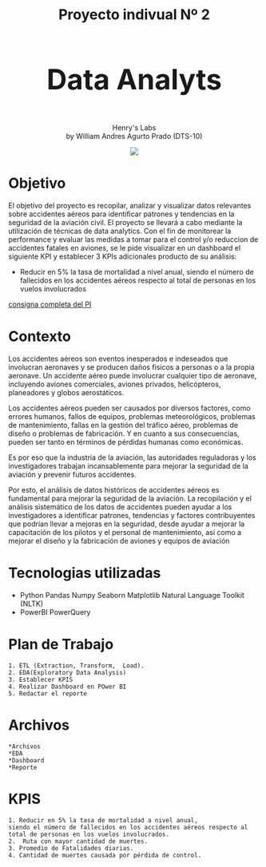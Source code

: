 </div>
<div align="center">
<h1><b> 
	Proyecto indivual Nº 2 <br>
<h1>Data Analyts</h1> </b></h1><br>
</div>



<div align="center"> Henry's Labs <br>
	 by  William Andres Agurto Prado (DTS-10) </div>

<div align="center">

![](https://camo.githubusercontent.com/35b81f213ddb0e019b3567f6982d740bb2d01ae5dd712a1537e09e826e940228/68747470733a2f2f643331757a386c77666d796e38672e636c6f756466726f6e742e6e65742f4173736574732f6c6f676f2d68656e72792d77686974652d6c672e706e67)

</div>

# Objetivo

El objetivo del proyecto es recopilar, analizar y visualizar datos relevantes sobre accidentes aéreos para identificar patrones y tendencias en la seguridad de la aviación civil. El proyecto se llevará a cabo mediante la utilización de técnicas de data analytics. Con el fin de monitorear la performance y evaluar las medidas a tomar para el control y/o reduccion de accidentes fatales en aviones, se le pide visualizar en un dashboard el siguiente KPI y establecer 3 KPIs adicionales producto de su análisis:

* Reducir en 5% la tasa de mortalidad a nivel anual, siendo el número de fallecidos en los accidentes aéreos respecto al total de personas en los vuelos involucrados

[consigna completa del PI](https://github.com/fernandezguille/PI03_Data_Viz_PowerBI/blob/main/Readme.md)

# Contexto
Los accidentes aéreos son eventos inesperados e indeseados que involucran aeronaves y se producen daños físicos a personas o a la propia aeronave. Un accidente aéreo puede involucrar cualquier tipo de aeronave, incluyendo aviones comerciales, aviones privados, helicópteros, planeadores y globos aerostáticos.

Los accidentes aéreos pueden ser causados por diversos factores, como errores humanos, fallos de equipos, problemas meteorológicos, problemas de mantenimiento, fallas en la gestión del tráfico aéreo, problemas de diseño o problemas de fabricación. Y en cuanto a sus consecuencias, pueden ser tanto en términos de pérdidas humanas como económicas.

Es por eso que la industria de la aviación, las autoridades reguladoras y los investigadores trabajan incansablemente para mejorar la seguridad de la aviación y prevenir futuros accidentes.

Por esto, el análisis de datos históricos de accidentes aéreos es fundamental para mejorar la seguridad de la aviación. La recopilación y el análisis sistemático de los datos de accidentes pueden ayudar a los investigadores a identificar patrones, tendencias y factores contribuyentes que podrían llevar a mejoras en la seguridad, desde ayudar a mejorar la capacitación de los pilotos y el personal de mantenimiento, así como a mejorar el diseño y la fabricación de aviones y equipos de aviación

# Tecnologias utilizadas
* Python 
		Pandas
		Numpy
		Seaborn
		Matplotlib
		Natural Language Toolkit (NLTK)
* PowerBI
		PowerQuery

# Plan de Trabajo
	1. ETL (Extraction, Transform, 	Load).
	2. EDA(Exploratory Data Analysis)
	3. Establecer KPIS
	4. Realizar Dashboard en POwer BI
	5. Redactar el reporte

# Archivos
	*Archivos
	*EDA
	*Dashboard
	*Reporte
# KPIS
	1. Reducir en 5% la tasa de mortalidad a nivel anual, 
	siendo el número de fallecidos en los accidentes aéreos respecto al total de personas en los vuelos involucrados.
	2.  Ruta con mayor cantidad de muertes.
	3. Promedio de Fatalidades diarias.
	4. Cantidad de muertes causada por pérdida de control.